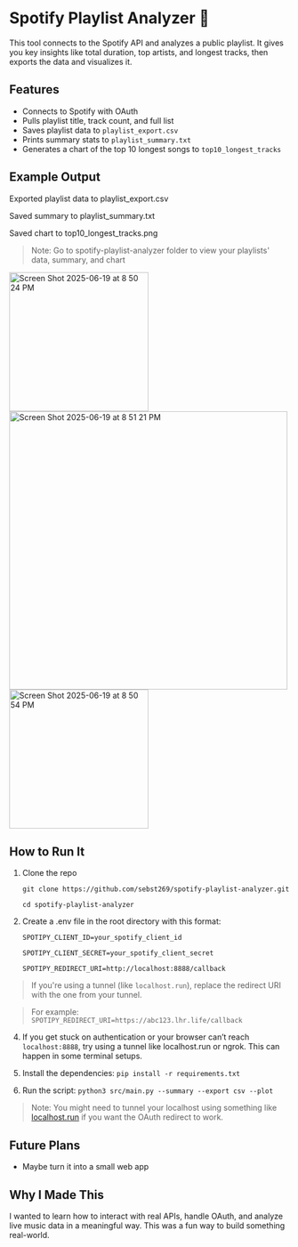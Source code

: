 # Spotify Playlist Analyzer 🎵

This tool connects to the Spotify API and analyzes a public playlist. It gives you key insights like total duration, top artists, and longest tracks, then exports the data and visualizes it.

## Features

- Connects to Spotify with OAuth
- Pulls playlist title, track count, and full list
- Saves playlist data to `playlist_export.csv`
- Prints summary stats to `playlist_summary.txt`
- Generates a chart of the top 10 longest songs to `top10_longest_tracks`

## Example Output

Exported playlist data to playlist_export.csv

Saved summary to playlist_summary.txt

Saved chart to top10_longest_tracks.png

> Note: Go to spotify-playlist-analyzer folder to view your playlists' data, summary, and chart

<img width="250" alt="Screen Shot 2025-06-19 at 8 50 24 PM" src="https://github.com/user-attachments/assets/89300b0e-656c-4ba1-8927-b87db6f7c07a" />
<img width="500" alt="Screen Shot 2025-06-19 at 8 51 21 PM" src="https://github.com/user-attachments/assets/82ba9496-ceec-4976-8fcf-50f76e3b7558" />
<img width="250" alt="Screen Shot 2025-06-19 at 8 50 54 PM" src="https://github.com/user-attachments/assets/d3c71892-4d8f-4ce6-838c-831ca9f3d95d" />

## How to Run It

1. Clone the repo

   `git clone https://github.com/sebst269/spotify-playlist-analyzer.git`

   `cd spotify-playlist-analyzer`
   
3. Create a .env file in the root directory with this format:
  
   `SPOTIPY_CLIENT_ID=your_spotify_client_id`

   `SPOTIPY_CLIENT_SECRET=your_spotify_client_secret`

   `SPOTIPY_REDIRECT_URI=http://localhost:8888/callback`
   
> If you're using a tunnel (like `localhost.run`), replace the redirect URI with the one from your tunnel.

> For example: `SPOTIPY_REDIRECT_URI=https://abc123.lhr.life/callback`

4.  If you get stuck on authentication or your browser can’t reach `localhost:8888`, try using a tunnel like localhost.run or ngrok. This can happen in some terminal setups.

5.  Install the dependencies: `pip install -r requirements.txt`

6. Run the script: `python3 src/main.py --summary --export csv --plot`

> Note: You might need to tunnel your localhost using something like [localhost.run](https://localhost.run) if you want the OAuth redirect to work.

## Future Plans

- Maybe turn it into a small web app

## Why I Made This

I wanted to learn how to interact with real APIs, handle OAuth, and analyze live music data in a meaningful way. This was a fun way to build something real-world.

